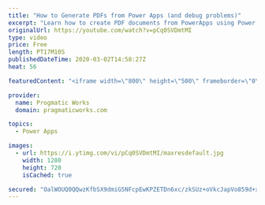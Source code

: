 ```yaml
---
title: "How to Generate PDFs from Power Apps (and debug problems)"
excerpt: "Learn how to create PDF documents from PowerApps using Power Automate (Microsoft Flow) and how to debug when things go wrong.   I'd love to build an app for you or train your team: https://www.pragmaticworks.com  HTML code that goes to PDF: Concat code: Concat(     Gallery1.AllItems,     (HTML CODE GOES"
originalUrl: https://youtube.com/watch?v=pCq0SVDmtMI
type: video
price: Free
length: PT17M10S
publishedDateTime: 2020-03-02T14:58:27Z
heat: 56

featuredContent: "<iframe width=\"800\" height=\"500\" frameborder=\"0\" src=\"https://www.youtube.com/embed/pCq0SVDmtMI\" allow=\"accelerometer; autoplay; encrypted-media; gyroscope; picture-in-picture\" allowfullscreen></iframe>"

provider:
  name: Progmatic Works
  domain: pragmaticworks.com

topics:
  - Power Apps

images:
  - url: https://i.ytimg.com/vi/pCq0SVDmtMI/maxresdefault.jpg
    width: 1280
    height: 720
    isCached: true

secured: "OalWOUQ0QQwzKfbSX9dmiG5NFcpEwKPZETDn6xc/zkSUz+oVkcJapVo859d+xX57KnazOrifHnkTBm0FPo4G5YG8qxrc1bFdFzoHvGvWcuxAh1+Qo7zcRjl6Oasr1BoLAp/gzvRnVMhMThf+L2k32H+3wIYhymiitZ1Bjz/5/tPE2lB/5bbesDauH+P5aORH81S0ysrp/LsLfbzTmaoNC/p96mD8d7QbxZBuwLpEKVN0ZEXpPhb3MBWYT80eShXWIS38IsCKgYo07d6EM7Rx9gL4T1pjr4tiwmVLlznbrK6P+bbG9ixJa77V4AuKnzUUXPZupOROZ76hsGa3WG0rIKSBIcQ0wUSGuAQfjevg0qdo1c4ubV8cB4am98ZsD1dC8+0YKwhONEyczR+gG8feQw8fKObny5Pq1jg7GD44X5U=;nbIA3jcLF3U1CIJavRso3Q=="
---
```


